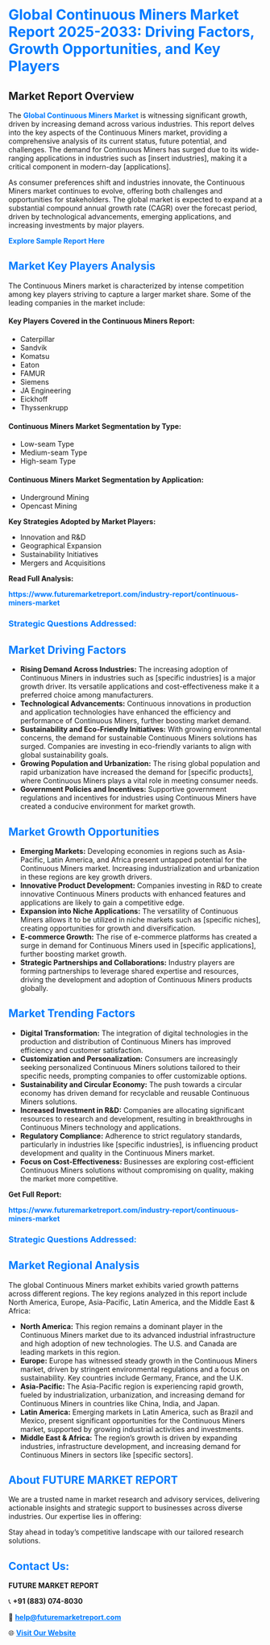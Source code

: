 <h1 style="color: #007BFF;">Global Continuous Miners Market Report 2025-2033: Driving Factors, Growth Opportunities, and Key Players</h1>

<section id="overview">
<h2>Market Report Overview</h2>
<p>The <a href="https://www.futuremarketreport.com/industry-report/continuous-miners-market" style="color: #007BFF; text-decoration: none;"><strong>Global Continuous Miners Market</strong></a> is witnessing significant growth, driven by increasing demand across various industries. This report delves into the key aspects of the Continuous Miners market, providing a comprehensive analysis of its current status, future potential, and challenges. The demand for Continuous Miners has surged due to its wide-ranging applications in industries such as [insert industries], making it a critical component in modern-day [applications].</p>
<p>As consumer preferences shift and industries innovate, the Continuous Miners market continues to evolve, offering both challenges and opportunities for stakeholders. The global market is expected to expand at a substantial compound annual growth rate (CAGR) over the forecast period, driven by technological advancements, emerging applications, and increasing investments by major players.</p>
</section>

<section id="overview">
<p><a href="https://www.futuremarketreport.com/request-sample/reportId=29092" style="color: #007BFF; text-decoration: none;"><strong>Explore Sample Report Here</strong></a></p>
</section>

<section id="key-players">
<h2 style="color: #007BFF;">Market Key Players Analysis</h2>
<p>The Continuous Miners market is characterized by intense competition among key players striving to capture a larger market share. Some of the leading companies in the market include:</p>
<h4>Key Players Covered in the Continuous Miners Report:</h4>
<ul><li>Caterpillar</li><li>Sandvik</li><li>Komatsu</li><li>Eaton</li><li>FAMUR</li><li>Siemens</li><li>JA Engineering</li><li>Eickhoff</li><li>Thyssenkrupp</li></ul>
<h4>Continuous Miners Market Segmentation by Type:</h4>
<ul><li>Low-seam Type</li><li>Medium-seam Type</li><li>High-seam Type</li></ul>

<h4>Continuous Miners Market Segmentation by Application:</h4>
<ul><li>Underground Mining</li><li>Opencast Mining</li></ul>
<p><strong>Key Strategies Adopted by Market Players:</strong></p>
<ul>
<li>Innovation and R&D</li>
<li>Geographical Expansion</li>
<li>Sustainability Initiatives</li>
<li>Mergers and Acquisitions</li>
</ul>
</section>

<section>
<p><strong>Read Full Analysis: </strong></p><a href="https://www.futuremarketreport.com/industry-report/continuous-miners-market" style="color: #007BFF; text-decoration: none;"><strong>https://www.futuremarketreport.com/industry-report/continuous-miners-market</strong></a>
<h3 style="color: #007BFF;">Strategic Questions Addressed:</h3>
</section>

<section id="driving-factors">
<h2 style="color: #007BFF;">Market Driving Factors</h2>
<ul>
<li><strong>Rising Demand Across Industries:</strong> The increasing adoption of Continuous Miners in industries such as [specific industries] is a major growth driver. Its versatile applications and cost-effectiveness make it a preferred choice among manufacturers.</li>
<li><strong>Technological Advancements:</strong> Continuous innovations in production and application technologies have enhanced the efficiency and performance of Continuous Miners, further boosting market demand.</li>
<li><strong>Sustainability and Eco-Friendly Initiatives:</strong> With growing environmental concerns, the demand for sustainable Continuous Miners solutions has surged. Companies are investing in eco-friendly variants to align with global sustainability goals.</li>
<li><strong>Growing Population and Urbanization:</strong> The rising global population and rapid urbanization have increased the demand for [specific products], where Continuous Miners plays a vital role in meeting consumer needs.</li>
<li><strong>Government Policies and Incentives:</strong> Supportive government regulations and incentives for industries using Continuous Miners have created a conducive environment for market growth.</li>
</ul>
</section>

<section id="growth-opportunities">
<h2 style="color: #007BFF;">Market Growth Opportunities</h2>
<ul>
<li><strong>Emerging Markets:</strong> Developing economies in regions such as Asia-Pacific, Latin America, and Africa present untapped potential for the Continuous Miners market. Increasing industrialization and urbanization in these regions are key growth drivers.</li>
<li><strong>Innovative Product Development:</strong> Companies investing in R&D to create innovative Continuous Miners products with enhanced features and applications are likely to gain a competitive edge.</li>
<li><strong>Expansion into Niche Applications:</strong> The versatility of Continuous Miners allows it to be utilized in niche markets such as [specific niches], creating opportunities for growth and diversification.</li>
<li><strong>E-commerce Growth:</strong> The rise of e-commerce platforms has created a surge in demand for Continuous Miners used in [specific applications], further boosting market growth.</li>
<li><strong>Strategic Partnerships and Collaborations:</strong> Industry players are forming partnerships to leverage shared expertise and resources, driving the development and adoption of Continuous Miners products globally.</li>
</ul>
</section>

<section id="trending-factors">
<h2 style="color: #007BFF;">Market Trending Factors</h2>
<ul>
<li><strong>Digital Transformation:</strong> The integration of digital technologies in the production and distribution of Continuous Miners has improved efficiency and customer satisfaction.</li>
<li><strong>Customization and Personalization:</strong> Consumers are increasingly seeking personalized Continuous Miners solutions tailored to their specific needs, prompting companies to offer customizable options.</li>
<li><strong>Sustainability and Circular Economy:</strong> The push towards a circular economy has driven demand for recyclable and reusable Continuous Miners solutions.</li>
<li><strong>Increased Investment in R&D:</strong> Companies are allocating significant resources to research and development, resulting in breakthroughs in Continuous Miners technology and applications.</li>
<li><strong>Regulatory Compliance:</strong> Adherence to strict regulatory standards, particularly in industries like [specific industries], is influencing product development and quality in the Continuous Miners market.</li>
<li><strong>Focus on Cost-Effectiveness:</strong> Businesses are exploring cost-efficient Continuous Miners solutions without compromising on quality, making the market more competitive.</li>
</ul>
</section>

<section>
<p><strong>Get Full Report: </strong></p><a href="https://www.futuremarketreport.com/industry-report/continuous-miners-market" style="color: #007BFF; text-decoration: none;"><strong>https://www.futuremarketreport.com/industry-report/continuous-miners-market</strong></a>
<h3 style="color: #007BFF;">Strategic Questions Addressed:</h3>
</section>


<section id="regional-analysis">
<h2 style="color: #007BFF;">Market Regional Analysis</h2>
<p>The global Continuous Miners market exhibits varied growth patterns across different regions. The key regions analyzed in this report include North America, Europe, Asia-Pacific, Latin America, and the Middle East & Africa:</p>
<ul>
<li><strong>North America:</strong> This region remains a dominant player in the Continuous Miners market due to its advanced industrial infrastructure and high adoption of new technologies. The U.S. and Canada are leading markets in this region.</li>
<li><strong>Europe:</strong> Europe has witnessed steady growth in the Continuous Miners market, driven by stringent environmental regulations and a focus on sustainability. Key countries include Germany, France, and the U.K.</li>
<li><strong>Asia-Pacific:</strong> The Asia-Pacific region is experiencing rapid growth, fueled by industrialization, urbanization, and increasing demand for Continuous Miners in countries like China, India, and Japan.</li>
<li><strong>Latin America:</strong> Emerging markets in Latin America, such as Brazil and Mexico, present significant opportunities for the Continuous Miners market, supported by growing industrial activities and investments.</li>
<li><strong>Middle East & Africa:</strong> The region’s growth is driven by expanding industries, infrastructure development, and increasing demand for Continuous Miners in sectors like [specific sectors].</li>
</ul>
</section>

<footer>
<h2 style="color: #007BFF;">About FUTURE MARKET REPORT</h2>
<p>We are a trusted name in market research and advisory services, delivering actionable insights and strategic support to businesses across diverse industries. Our expertise lies in offering:</p>

<p>Stay ahead in today’s competitive landscape with our tailored research solutions.</p>

<h2 style="color: #007BFF;">Contact Us:</h2>
<p><strong>FUTURE MARKET REPORT</strong></p>
<p>📞 <strong>+91 (883) 074-8030</strong></p>
<p>📧 <strong><a href="mailto:help@futuremarketreport.com" style="color: #007BFF;">help@futuremarketreport.com</a></strong></p>
<p>🌐 <strong><a href="https://www.futuremarketreport.com/" style="color: #007BFF;">Visit Our Website</a></strong></p>
</footer>